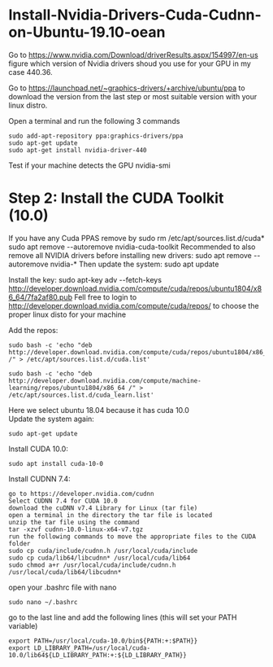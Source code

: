 # Install-Nvidia-Drivers-Cuda-Cudnn-on-Ubuntu-19.10-oean

Go to https://www.nvidia.com/Download/driverResults.aspx/154997/en-us figure which version of Nvidia drivers shoud you use for your GPU in my case 440.36.

Go to https://launchpad.net/~graphics-drivers/+archive/ubuntu/ppa to download the version from the last step or most suitable 
version with your linux distro.

Open a terminal and run the following 3 commands


    sudo add-apt-repository ppa:graphics-drivers/ppa
    sudo apt-get update
    sudo apt-get install nvidia-driver-440
    
Test if your machine detects the GPU 
    nvidia-smi
# Step 2: Install the CUDA Toolkit (10.0)  

If you have any Cuda PPAS remove by
    sudo rm /etc/apt/sources.list.d/cuda*
    sudo apt remove --autoremove nvidia-cuda-toolkit
Recommended to also remove all NVIDIA drivers before installing new drivers:
    sudo apt remove --autoremove nvidia-*
Then update the system:
    sudo apt update
  
Install the key:
    sudo apt-key adv --fetch-keys  http://developer.download.nvidia.com/compute/cuda/repos/ubuntu1804/x86_64/7fa2af80.pub
Fell free to login to http://developer.download.nvidia.com/compute/cuda/repos/ to choose the proper linux disto for your machine 

 Add the repos:
    
    sudo bash -c 'echo "deb http://developer.download.nvidia.com/compute/cuda/repos/ubuntu1804/x86_64 /" > /etc/apt/sources.list.d/cuda.list'

    sudo bash -c 'echo "deb http://developer.download.nvidia.com/compute/machine-learning/repos/ubuntu1804/x86_64 /" >      /etc/apt/sources.list.d/cuda_learn.list'
    
Here  we select ubuntu 18.04 because it has cuda 10.0    
Update the system again:

    sudo apt-get update

Install CUDA 10.0:

    sudo apt install cuda-10-0

Install CUDNN 7.4:

    go to https://developer.nvidia.com/cudnn
    Select CUDNN 7.4 for CUDA 10.0
    download the cuDNN v7.4 Library for Linux (tar file)
    open a terminal in the directory the tar file is located
    unzip the tar file using the command
    tar -xzvf cudnn-10.0-linux-x64-v7.tgz
    run the following commands to move the appropriate files to the CUDA folder
    sudo cp cuda/include/cudnn.h /usr/local/cuda/include
    sudo cp cuda/lib64/libcudnn* /usr/local/cuda/lib64
    sudo chmod a+r /usr/local/cuda/include/cudnn.h /usr/local/cuda/lib64/libcudnn*

open your .bashrc file with nano
    
    sudo nano ~/.bashrc
go to the last line and add the following lines (this will set your PATH variable)

    export PATH=/usr/local/cuda-10.0/bin${PATH:+:$PATH}}
    export LD_LIBRARY_PATH=/usr/local/cuda-10.0/lib64${LD_LIBRARY_PATH:+:${LD_LIBRARY_PATH}}


   

